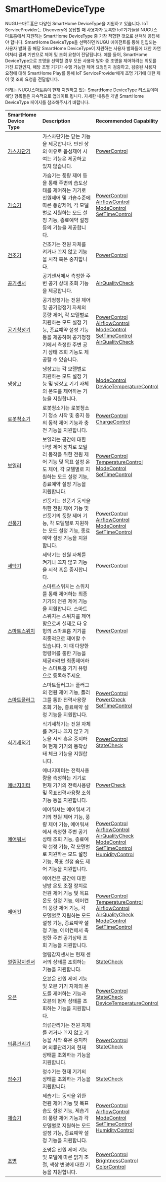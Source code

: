 # SmartHomeDeviceType

NUGU스마트홈은 다양한 SmartHome DeviceType을 지원하고 있습니다. IoT ServiceProvider는 Discovery에 응답할 때 사용자가 등록한 IoT기기들을 NUGU스마트홈에서 지원하는 SmartHome DeviceType 중 가장 적합한 것으로 선택해 응답해야 합니다. SmartHome DeviceType을 선택하면 NUGU 에이전트를 통해 인입되는 사용자 발화 중 해당 SmartHome DeviceType이 지원하는 사용자 발화들에 대한 자연어처리 결과 기반으로 제어 및 조회 요청이 전달됩니다. 예를 들어, SmartHome DeviceType으로 조명을 선택할 경우 모든 사용자 발화 중 조명을 제어하려는 의도를 가진 표현인지, 해당 조명 기기가 수행 가능한 제어 요청인지 검증하고, 검증된 사용자 요청에 대해 SmartHome Play를 통해 IoT ServiceProvider에게 조명 기기에 대한 제어 및 조회 요청을 전달합니다.

아래는 NUGU스마트홈이 현재 지원하고 있는 SmartHome DeviceType 리스트이며 해당 항목들은 지속적으로 업데이트 됩니다. 자세한 내용은 개별 SmartHome DeviceType 페이지를 참조해주시기 바랍니다.

| SmartHome Device Type | Description | Recommended Capability |
| :--- | :--- | :--- |
| [가스차단기](type-1.md) | 가스차단기는 닫는 기능을 제공합니다. 안전 상의 이유로 음성제어 시 여는 기능은 제공하고 있지 않습니다. | [PowerControl](../smarthomecapability/powercontrol-interface.md) |
| [가습기](type-2.md) | 가습기는 풍량 제어 등을 통해 주변의 습도상태를 제어하는 기기로 전원제어 및 가습수준에 따른 풍량제어, 각 모델별로 지원하는 모드 설정 기능, 종료예약 설정 등의 기능을 제공합니다. | [PowerControl](../smarthomecapability/powercontrol-interface.md)<br>[AirflowControl](../smarthomecapability/airflowcontrol-interface.md)<br>[ModeControl](../smarthomecapability/modecontrol-interface.md)<br>[SetTimeControl](../smarthomecapability/settimecontrol-interface.md) |
| [건조기](type-3.md) | 건조기는 전원 자체를 켜거나 끄지 않고 기능을 시작 혹은 중지합니다. | [PowerControl](../smarthomecapability/powercontrol-interface.md) |
| [공기센서](type-4.md) | 공기센서에서 측정한 주변 공기 상태 조회 기능을 제공합니다. | [AirQualityCheck](../smarthomecapability/airqualitycheck-interface.md) |
| [공기청정기](type-4-1.md) | 공기청정기는 전원 제어 및 공기청정기 자체의 풍량 제어, 각 모델별로 지원하는 모드 설정 기능, 종료예약 설정 기능 등을 제공하며 공기청정기에서 측정한 주변 공기 상태 조회 기능도 제공할 수 있습니다. | [PowerControl](../smarthomecapability/powercontrol-interface.md)<br>[AirflowControl](../smarthomecapability/airflowcontrol-interface.md)<br>[ModeControl](../smarthomecapability/modecontrol-interface.md)<br>[SetTimeControl](../smarthomecapability/settimecontrol-interface.md)<br>[AirQualityCheck](../smarthomecapability/airqualitycheck-interface.md) |
| [냉장고](type-5.md) | 냉장고는 각 모델별로 지원하는 모드 설정 기능 및 냉장고 기기 자체의 온도를 제어하는 기능을 지원합니다. | [ModeControl](../smarthomecapability/modecontrol-interface.md)<br>[DeviceTemperatureControl](../smarthomecapability/devicetemperaturecontrol-interface.md) |
| [로봇청소기](type-6.md) | 로봇청소기는 로봇청소기 청소 시작 및 중지 등의 동작 제어 기능과 충전 기능을 지원합니다. | [PowerControl](../smarthomecapability/powercontrol-interface.md)<br>[ChargeControl](../smarthomecapability/chargecontrol-interface.md) |
| [보일러](type-7.md) | 보일러는 공간에 대한 난방 제어 장치로 보일러 동작을 위한 전원 제어 기능 및 목표 설정 온도 제어, 각 모델별로 지원하는 모드 설정 기능, 종료예약 설정 기능을 지원합니다. | [PowerControl](../smarthomecapability/powercontrol-interface.md)<br>[TemperatureControl](../smarthomecapability/temperaturecontrol-interface.md)<br>[ModeControl](../smarthomecapability/modecontrol-interface.md)<br>[SetTimeControl](../smarthomecapability/settimecontrol-interface.md) |
| [선풍기](type-8.md) | 선풍기는 선풍기 동작을 위한 전원 제어 기능 및 선풍기의 풍량 제어 기능, 각 모델별로 지원하는 모드 설정 기능, 종료예약 설정 기능을 지원합니다. | [PowerControl](../smarthomecapability/powercontrol-interface.md)<br>[AirflowControl](../smarthomecapability/airflowcontrol-interface.md)<br>[ModeControl](../smarthomecapability/modecontrol-interface.md)<br>[SetTimeControl](../smarthomecapability/settimecontrol-interface.md) |
| [세탁기](type-9.md) | 세탁기는 전원 자체를 켜거나 끄지 않고 기능을 시작 혹은 중지합니다. | [PowerControl](../smarthomecapability/powercontrol-interface.md) |
| [스마트스위치](type-10.md) | 스마트스위치는 스위치를 통해 제어하는 최종 기기의 전원 제어 기능을 지원합니다. 스마트스위치는 스위치를 제어함으로써 실제로 타 유형의 스마트홈 기기를 최종적으로 제어할 수 있습니다. 이 때 다양한 명령어를 통한 기능을 제공하려면 최종제어하는 스마트홈 기기 유형으로 등록해주세요. | [PowerControl](../smarthomecapability/powercontrol-interface.md) |
| [스마트플러그](type-11.md) | 스마트플러그는 플러그의 전원 제어 기능, 플러그를 통한 전력사용량 조회 기능, 종료예약 설정 기능을 지원합니다. | [PowerControl](../smarthomecapability/powercontrol-interface.md)<br>[PowerCheck](../smarthomecapability/powercheck-interface.md)<br>[SetTimeControl](../smarthomecapability/settimecontrol-interface.md) |
| [식기세척기](type-12.md) | 식기세척기는 전원 자체를 켜거나 끄지 않고 기능을 시작 혹은 중지하며 현재 기기의 동작상태 체크 기능을 지원합니다. | [PowerControl](../smarthomecapability/powercontrol-interface.md)<br>[StateCheck](../smarthomecapability/statecheck-interface.md) |
| [에너지미터](type-13.md) | 에너지미터는 전력사용량을 측정하는 기기로 현재 기기의 전력사용량 및 목표전력사용량 조회 기능 등을 지원합니다. | [PowerCheck](../smarthomecapability/powercheck-interface.md) |
| [에어워셔](type-14.md) | 에어워셔는 에어워셔 기기의 전원 제어 기능, 풍량 제어 기능, 에어워셔에서 측정한 주변 공기상태 조회 기능, 종료예약 설정 기능, 각 모델별로 지원하는 모드 설정 기능, 목표 설정 습도 제어 기능을 지원합니다. | [PowerControl](../smarthomecapability/powercontrol-interface.md)<br>[AirflowControl](../smarthomecapability/airflowcontrol-interface.md)<br>[AirQualityCheck](../smarthomecapability/airqualitycheck-interface.md)<br>[ModeControl](../smarthomecapability/modecontrol-interface.md)<br>[SetTimeControl](../smarthomecapability/settimecontrol-interface.md)<br>[HumidityControl](../smarthomecapability/humiditycontrol-interface.md) |
| [에어컨](type-15.md) | 에어컨은 공간에 대한 냉방 온도 조절 장치로 전원 제어 기능 및 목표 온도 설정 기능, 에어컨의 풍량 제어 기능, 각 모델별로 지원하는 모드 설정 기능, 종료예약 설정 기능, 에어컨에서 측정한 주변 공기상태 조회 기능을 지원합니다. | [PowerControl](../smarthomecapability/powercontrol-interface.md)<br>[TemperatureControl](../smarthomecapability/temperaturecontrol-interface.md)<br>[AirflowControl](../smarthomecapability/airflowcontrol-interface.md)<br>[AirQualityCheck](../smarthomecapability/airqualitycheck-interface.md)<br>[ModeControl](../smarthomecapability/modecontrol-interface.md)<br>[SetTimeControl](../smarthomecapability/settimecontrol-interface.md) |
| [열림감지센서](type-16.md) | 열림감지센서는 현재 센서의 상태를 조회하는 기능을 지원합니다. | [StateCheck](../smarthomecapability/statecheck-interface.md) |
| [오븐](type-17.md) | 오븐은 전원 제어 기능 및 오븐 기기 자체의 온도를 제어하는 기능과 오븐의 현재 상태를 조회하는 기능을 지원합니다. | [PowerControl](../smarthomecapability/powercontrol-interface.md)<br>[StateCheck](../smarthomecapability/statecheck-interface.md)<br>[DeviceTemperatureControl](../smarthomecapability/devicetemperaturecontrol-interface.md) |
| [의류관리기](type-18.md) | 의류관리기는 전원 자체를 켜거나 끄지 않고 기능을 시작 혹은 중지하며 의류관리기의 현재 상태를 조회하는 기능을 지원합니다. | [PowerControl](../smarthomecapability/powercontrol-interface.md)<br>[StateCheck](../smarthomecapability/statecheck-interface.md) |
| [정수기](type-19.md) | 정수기는 현재 기기의 상태를 조회하는 기능을 지원합니다. | [StateCheck](../smarthomecapability/statecheck-interface.md) |
| [제습기](type-20.md) | 제습기는 동작을 위한 전원 제어 기능 및 목표 습도 설정 기능, 제습기의 풍량 제어 기능과 각 모델별로 지원하는 모드 설정 기능, 종료예약 설정 기능을 지원합니다. | [PowerControl](../smarthomecapability/powercontrol-interface.md)<br>[AirflowControl](../smarthomecapability/airflowcontrol-interface.md)<br>[ModeControl](../smarthomecapability/modecontrol-interface.md)<br>[SetTimeControl](../smarthomecapability/settimecontrol-interface.md)<br>[HumidityControl](../smarthomecapability/humiditycontrol-interface.md) |
| [조명](type-21.md) | 조명은 전원 제어 기능 및 모델에 따른 밝기 조절, 색상 변경에 대한 기능을 지원합니다. | [PowerControl](../smarthomecapability/powercontrol-interface.md)<br>[BrightnessControl](../smarthomecapability/brightnesscontrol-interface.md)<br>[ColorControl](../smarthomecapability/colorcontrol-interface.md) |

